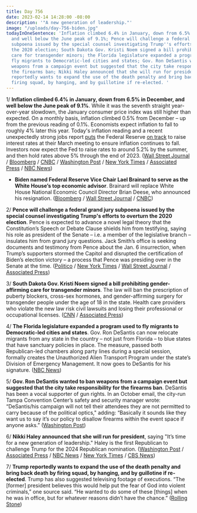 ```yaml
---
title: Day 756
date: 2023-02-14 14:28:00 -08:00
description: '"A new generation of leadership."'
image: "/uploads/day-756-biden.jpg"
todayInOneSentence: 'Inflation climbed 6.4% in January, down from 6.5% in December,
  and well below the June peak of 9.1%; Pence will challenge a federal grand jury
  subpoena issued by the special counsel investigating Trump''s efforts to overturn
  the 2020 election; South Dakota Gov. Kristi Noem signed a bill prohibiting gender-affirming
  care for transgender minors; the Florida legislature expanded a program used to
  fly migrants to Democratic-led cities and states; Gov. Ron DeSantis wanted to ban
  weapons from a campaign event but suggested that the city take responsibility for
  the firearms ban; Nikki Haley announced that she will run for president; and Trump
  reportedly wants to expand the use of the death penalty and bring back death by
  firing squad, by hanging, and by guillotine if re-elected. '
---
```


1/ **Inflation climbed 6.4% in January, down from 6.5% in December, and well below the June peak of 9.1%**. While it was the seventh straight year-over-year slowdown, the January consumer price index was still higher than expected. On a monthly basis, inflation climbed 0.5% from December – up from the previous reading of 0.1%. Economists expect inflation to fall to roughly 4% later this year. Today's inflation reading and a recent unexpectedly strong jobs report [puts](https://www.bloomberg.com/news/articles/2023-02-14/fed-officials-float-even-higher-rates-after-brisk-inflation-data?sref=MIBMEEoj) the Federal Reserve [on track](https://www.wsj.com/articles/inflation-report-keeps-fed-on-track-to-continue-rate-increases-db104ca0) to raise interest rates at their March meeting to ensure inflation continues to fall. Investors now expect the Fed to raise rates to around 5.2% by the summer, and then hold rates above 5% through the end of 2023. ([Wall Street Journal](https://www.wsj.com/articles/us-inflation-january-2023-consumer-price-index-f080e30b) / [Bloomberg](https://www.bloomberg.com/news/articles/2023-02-14/inflation-digs-in-at-start-of-2023-points-to-longer-fed-fight?srnd=premium&sref=MIBMEEoj) / [CNBC](https://www.cnbc.com/2023/02/14/consumer-price-index-january-2023-.html) / [Washington Post](https://www.washingtonpost.com/business/2023/02/14/inflation-easing-cpi-january/) / [New York Times](https://www.nytimes.com/live/2023/02/14/business/january-cpi-inflation-report) / [Associated Press](https://apnews.com/article/us-january-jobs-report-f53c7dc42f996cfa96c80c9128de2831) / [NBC News](https://www.nbcnews.com/business/economy/interest-rate-hike-federal-reserve-how-much-february-2023-rcna68267))

* **Biden named Federal Reserve Vice Chair Lael Brainard to serve as the White House’s top economic advisor**. Brainard will replace White House National Economic Council Director Brian Deese, who announced his resignation. ([Bloomberg](https://www.bloomberg.com/news/articles/2023-02-14/biden-names-brainard-as-top-economic-aide-creating-fed-vacancy?sref=MIBMEEoj) / [Wall Street Journal](https://www.wsj.com/articles/lael-brainard-set-to-lead-white-house-national-economic-council-e0cc6e5a?mod=hp_lead_pos2) / [CNBC](https://www.cnbc.com/2023/02/14/biden-to-name-feds-lael-brainard-as-top-economic-advisor-source-says.html))

2/ **Pence will challenge a federal grand jury subpoena issued by the special counsel investigating Trump's efforts to overturn the 2020 election**. Pence is expected to advance a novel legal theory that the Constitution’s Speech or Debate Clause shields him from testifying, saying his role as president of the Senate – i.e. a member of the legislative branch – insulates him from grand jury questions. Jack Smith’s office is seeking documents and testimony from Pence about the Jan. 6 insurrection, when Trump’s supporters stormed the Capitol and disrupted the certification of Biden’s election victory – a process that Pence was presiding over in the Senate at the time. ([Politico](https://www.politico.com/news/2023/02/14/pence-subpoena-trump-election-00082637) / [New York Times](https://www.nytimes.com/2023/02/14/us/politics/mike-pence-subpoena-jan-6.html) / [Wall Street Journal](https://www.wsj.com/articles/mike-pence-plans-to-fight-subpoena-from-special-counsel-in-jan-6-probe-59bb5c?mod=hp_lead_pos6) / [Associated Press](https://apnews.com/article/mike-pence-subpoena-trump-special-counsel-3d91f095101d4eca30c22582341f8422))

3/ **South Dakota Gov. Kristi Noem signed a bill prohibiting gender-affirming care for transgender minors**. The law will ban the prescription of puberty blockers, cross-sex hormones, and gender-affirming surgery for transgender people under the age of 18 in the state. Health care providers who violate the new law risk civil lawsuits and losing their professional or occupational licenses. ([CNN](https://www.cnn.com/2023/02/13/politics/south-dakota-kristi-noem-transgender-minors/index.html) / [Associated Press](https://apnews.com/article/sd-state-wire-kristi-noem-health-south-dakota-gender-2b6ba634acc1f17f6ab9ade36fc1ae96))

4/ **The Florida legislature expanded a program used to fly migrants to Democratic-led cities and states**. Gov. Ron DeSantis can now relocate migrants from any state in the country – not just from Florida – to blue states that have sanctuary policies in place. The measure, passed both Republican-led chambers along party lines during a special session, formally creates the Unauthorized Alien Transport Program under the state’s Division of Emergency Management. It now goes to DeSantis for his signature. ([NBC News](https://www.nbcnews.com/politics/politics-news/florida-legislature-expands-ron-desantis-program-fly-migrants-blue-sta-rcna69747))

5/ **Gov. Ron DeSantis wanted to ban weapons from a campaign event but suggested that the city take responsibility for the firearms ban**. DeSantis has been a vocal supporter of gun rights. In an October email, the city-run Tampa Convention Center’s safety and security manager wrote: “DeSantis/his campaign will not tell their attendees they are not permitted to carry because of the political optics," adding: “Basically it sounds like they want us to say it’s our policy to disallow firearms within the event space if anyone asks.” ([Washington Post](https://www.washingtonpost.com/politics/2023/02/10/desantis-campaign-emails-gun-free-event/))

6/ **Nikki Haley announced that she will run for president**, saying "It’s time for a new generation of leadership." Haley is the first Republican to challenge Trump for the 2024 Republican nomination. ([Washington Post](https://www.washingtonpost.com/politics/2023/02/14/nikki-haley-president-campaign-2024/) / [Associated Press](https://apnews.com/article/nikki-haley-running-for-president-f28052019e8ac3846cd125b3d9614d4f) / [NBC News](https://www.nbcnews.com/politics/2024-election/nikki-haley-announces-2024-presidential-campaign-rcna70541) / [New York Times](https://www.nytimes.com/2023/02/14/us/politics/nikki-haley-president-trump.html) / [CBS News](https://www.cbsnews.com/news/nikki-haley-announces-presidential-bid/))

7/ **Trump reportedly wants to expand the use of the death penalty and bring back death by firing squad, by hanging, and by guillotine if re-elected**. Trump has also suggested televising footage of executions. “The \[former\] president believes this would help put the fear of God into violent criminals,” one source said. “He wanted to do some of these \[things\] when he was in office, but for whatever reasons didn’t have the chance.” ([Rolling Stone](https://www.rollingstone.com/politics/politics-news/trump-death-penalty-firing-squad-executions-1234679447/))